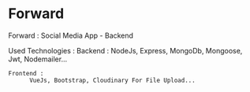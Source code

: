 # Forward
Forward : Social Media App - Backend

Used Technologies : 
   Backend : 
          NodeJs, Express, MongoDb, Mongoose, Jwt, Nodemailer...
    
    Frontend : 
          VueJs, Bootstrap, Cloudinary For File Upload...
